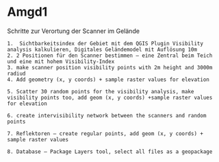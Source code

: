 # Amgd1

Schritte zur Verortung der Scanner im Gelände

    1.  Sichtbarkeitsindex der Gebiet mit dem QGIS Plugin Visibility analysis kalkulieren, Digitales Geländemodel mit Auflösung 10m 
    2. 2 Positionen für den Scanner bestimmen – eine Zentral beim Teich und eine mit hohem Visibility-Index
    3. make scanner position visibility points with 2m height and 3000m radiud
    4. Add geometry (x, y coords) + sample raster values for elevation
       
    5. Scatter 30 random points for the visibility analysis, make visibility points too, add geom (x, y coords) +sample raster values for elevation
       
    6. create intervisibility network between the scanners and random points
       
    7. Reflektoren – create regular points, add geom (x, y coords) + sample raster values 
       
    8. Database – Package Layers tool, select all files as a geopackage
